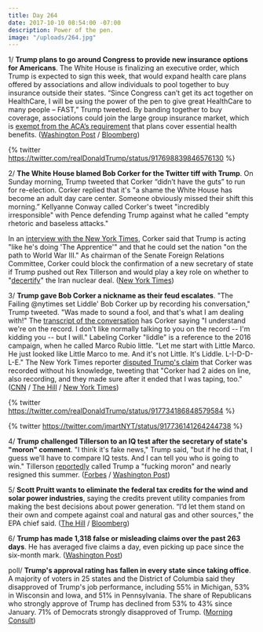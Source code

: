 ```yaml
---
title: Day 264
date: 2017-10-10 08:54:00 -07:00
description: Power of the pen.
image: "/uploads/264.jpg"
---
```


1/ **Trump plans to go around Congress to provide new insurance options for Americans**. The White House is finalizing an executive order, which Trump is expected to sign this week, that would expand health care plans offered by associations and allow individuals to pool together to buy insurance outside their states. “Since Congress can’t get its act together on HealthCare, I will be using the power of the pen to give great HealthCare to many people – FAST,” Trump tweeted. By banding together to buy coverage, associations could join the large group insurance market, which is [exempt from the ACA’s requirement](https://www.washingtonpost.com/news/powerpost/paloma/the-health-202/2017/10/10/the-health-202-trump-has-a-backdoor-way-to-lift-obamacare-regulations/59db9b4630fb0468cea81e13/) that plans cover essential health benefits. ([Washington Post](https://www.washingtonpost.com/politics/federal_government/white-house-to-order-health-care-alternatives/2017/10/08/5f1d7970-ac9f-11e7-9b93-b97043e57a22_story.html) / [Bloomberg](https://www.bloomberg.com/news/articles/2017-10-10/trump-pledges-new-action-on-health-care-using-power-of-the-pen))

{% twitter https://twitter.com/realDonaldTrump/status/917698839846576130 %}

2/ **The White House blamed Bob Corker for the Twitter tiff with Trump**. On Sunday morning, Trump tweeted that Corker “didn’t have the guts” to run for re-election. Corker replied that it's "a shame the White House has become an adult day care center. Someone obviously missed their shift this morning.” Kellyanne Conway called Corker's tweet "incredibly irresponsible" with Pence defending Trump against what he called "empty rhetoric and baseless attacks."

In an [interview with the New York Times](https://www.nytimes.com/2017/10/09/us/politics/bob-corker-trump-interview-transcript.html), Corker said that Trump is acting "like he's doing 'The Apprentice'" and that he could set the nation "on the path to World War III." As chairman of the Senate Foreign Relations Committee, Corker could block the confirmation of a new secretary of state if Trump pushed out Rex Tillerson and would play a key role on whether to "[decertify](https://whatthefuckjusthappenedtoday.com/2017/10/05/day-259/#7-trump-will-%E2%80%9Cdecertify%E2%80%9D-the-interna)" the Iran nuclear deal. ([New York Times](https://www.nytimes.com/2017/10/09/us/politics/corkers-blast-at-trump-has-other-republicans-nodding-in-agreement.html))

3/ **Trump gave Bob Corker a nickname as their feud escalates**. "The Failing @nytimes set Liddle' Bob Corker up by recording his conversation," Trump tweeted. "Was made to sound a fool, and that's what I am dealing with!" The [transcript of the conversation](https://www.nytimes.com/2017/10/09/us/politics/bob-corker-trump-interview-transcript.html) has Corker saying "I understand we're on the record. I don't like normally talking to you on the record -- I'm kidding you -- but I will." Labeling Corker "liddle" is a reference to the 2016 campaign, when he called Marco Rubio little. "Let me start with Little Marco. He just looked like Little Marco to me. And it's not Little. It's Liddle. L-I-D-D-L-E." The New York Times reporter [disputed Trump's claim](http://thehill.com/homenews/media/354669-nyt-reporter-fires-back-at-trump-corker-recorded-interview-too) that Corker was recorded without his knowledge, tweeting that "Corker had 2 aides on line, also recording, and they made sure after it ended that I was taping, too." ([CNN](http://www.cnn.com/2017/10/10/politics/donald-trump-bob-corker/index.html) / [The Hill](http://thehill.com/homenews/administration/354664-trump-nyt-set-up-corker-by-recording-his-conversation) / [New York Times](https://www.nytimes.com/2017/10/10/us/politics/trump-corker-feud-tweet-liddle-bob.html))

{% twitter https://twitter.com/realDonaldTrump/status/917734186848579584 %}

{% twitter https://twitter.com/jmartNYT/status/917736141264244738 %}

4/ **Trump challenged Tillerson to an IQ test after the secretary of state's "moron" comment**. "I think it's fake news," Trump said, "but if he did that, I guess we'll have to compare IQ tests. And I can tell you who is going to win." Tillerson [reportedly](https://whatthefuckjusthappenedtoday.com/2017/10/04/day-258/#1-rex-tillerson-reportedly-called-tr) called Trump a "fucking moron" and nearly resigned this summer. ([Forbes](https://www.forbes.com/donald-trump/exclusive-interview/#3de4d789bdec) / [Washington Post](https://www.washingtonpost.com/news/post-politics/wp/2017/10/10/trump-proposes-iq-tests-face-off-with-tillerson-after-secretary-of-state-calls-him-a-moron/))

5/ **Scott Pruitt wants to eliminate the federal tax credits for the wind and solar power industries**, saying the credits prevent utility companies from making the best decisions about power generation. “I’d let them stand on their own and compete against coal and natural gas and other sources," the EPA chief said.  ([The Hill](http://thehill.com/policy/energy-environment/354594-epa-chief-id-do-away-with-wind-solar-tax-credits) / [Bloomberg](https://www.bloomberg.com/news/articles/2017-10-09/epa-chief-calls-for-ending-wind-tax-credits-to-help-coal-survive))

6/ **Trump has made 1,318 false or misleading claims over the past 263 days**. He has averaged five claims a day, even picking up pace since the six-month mark. ([Washington Post](https://www.washingtonpost.com/news/fact-checker/wp/2017/10/10/president-trump-has-made-1318-false-or-misleading-claims-over-263-days/))

poll/ **Trump's approval rating has fallen in every state since taking office**. A majority of voters in 25 states and the District of Columbia said they disapproved of Trump's job performance, including 55% in Michigan, 53% in Wisconsin and Iowa, and 51% in Pennsylvania. The share of Republicans who strongly approve of Trump has declined from 53% to 43% since January. 71% of Democrats strongly disapproved of Trump. ([Morning Consult](https://morningconsult.com/2017/10/10/trump-approval-dips-in-every-state-though-deep-pockets-of-support-remain/))